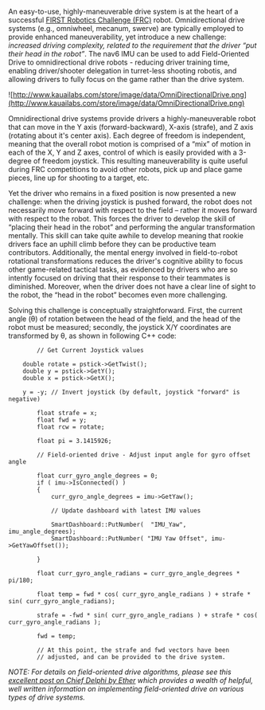 An easy-to-use, highly-maneuverable drive system is at the heart of a successful [FIRST Robotics Challenge (FRC)](http://www.usfirst.org/frc) robot.  Omnidirectional drive systems (e.g., omniwheel, mecanum, swerve) are typically employed to provide enhanced maneuverability, yet introduce a new challenge:  _increased driving complexity, related to the requirement that the driver “put their head in the robot”_.  The nav6 IMU can be used to add Field-Oriented Drive to omnidirectional drive robots - reducing driver training time, enabling driver/shooter delegation in turret-less shooting robotis, and allowing drivers to fully focus on the game rather than the drive system.

![http://www.kauailabs.com/store/image/data/OmniDirectionalDrive.png](http://www.kauailabs.com/store/image/data/OmniDirectionalDrive.png)

Omnidirectional drive systems provide drivers a highly-maneuverable robot that can move in the Y axis (forward-backward), X-axis (strafe), and Z axis (rotating about it's center axis).  Each degree of freedom is independent, meaning that the overall robot motion is comprised of a “mix” of motion in each of the X, Y and Z axes, control of which is easily provided with a 3-degree of freedom joystick.
This resulting maneuverability is quite useful during FRC competitions to avoid other robots, pick up and place game pieces, line up for shooting to a target, etc.

Yet the driver who remains in a fixed position is now presented a new challenge:  when the driving joystick is pushed forward, the robot does not necessarily move forward with respect to the field – rather it moves forward with respect to the robot.  This forces the driver to develop the skill of “placing their head in the robot” and performing the angular transformation mentally.  This skill can take quite awhile to develop meaning that rookie drivers face an uphill climb before they can be productive team contributors.  Additionally, the mental energy involved in field-to-robot rotational transformations reduces the driver's cognitive ability to focus other game-related tactical tasks, as evidenced by drivers who are so intently focused on driving that their response to their teammates is diminished.  Moreover, when the driver does not have a clear line of sight to the robot, the “head in the robot” becomes even more challenging.

Solving this challenge is conceptually straightforward.  First, the current angle (θ) of rotation between the head of the field, and the head of the robot must be measured; secondly, the joystick X/Y coordinates are transformed by θ, as shown in following C++ code:

```
        // Get Current Joystick values

	double rotate = pstick->GetTwist();
	double y = pstick->GetY();
	double x = pstick->GetX();
	
	y = -y;	// Invert joystick (by default, joystick "forward" is negative)

        float strafe = x;
        float fwd = y;
        float rcw = rotate;

        float pi = 3.1415926;
        
        // Field-oriented drive - Adjust input angle for gyro offset angle
        
        float curr_gyro_angle_degrees = 0;
        if ( imu->IsConnected() ) 
        {
            curr_gyro_angle_degrees = imu->GetYaw();

            // Update dashboard with latest IMU values

            SmartDashboard::PutNumber(  "IMU_Yaw",       imu_angle_degrees);
            SmartDashboard::PutNumber( "IMU Yaw Offset", imu->GetYawOffset());
                
        }

        float curr_gyro_angle_radians = curr_gyro_angle_degrees * pi/180;       
        
        float temp = fwd * cos( curr_gyro_angle_radians ) + strafe * sin( curr_gyro_angle_radians);

        strafe = -fwd * sin( curr_gyro_angle_radians ) + strafe * cos( curr_gyro_angle_radians );

        fwd = temp;

        // At this point, the strafe and fwd vectors have been
        // adjusted, and can be provided to the drive system.
```

_NOTE:  For details on field-oriented drive algorithms, please see this [excellent post on Chief Delphi by Ether](http://www.chiefdelphi.com/media/papers/2390) which provides a wealth of helpful, well written information on implementing field-oriented drive on various types of drive systems._